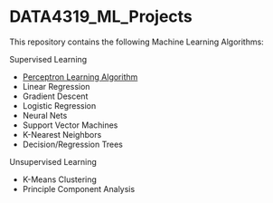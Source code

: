# DATA4319_ML_Projects

This repository contains the following Machine Learning Algorithms:

Supervised Learning
  - [Perceptron Learning Algorithm](Supervised%20Learning/Perceptron%20Learning%20Algorithm)
  - Linear Regression
  - Gradient Descent
  - Logistic Regression
  - Neural Nets
  - Support Vector Machines
  - K-Nearest Neighbors
  - Decision/Regression Trees

Unsupervised Learning
  - K-Means Clustering
  - Principle Component Analysis
